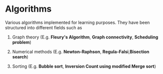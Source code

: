 # Algorithms
Various algorithms implemented for learning purposes. They have been structured into different fields such as

1. Graph theory (E.g. **Fleury's Algorithm**, **Graph connectivity**, **Scheduling problem**)

2. Numerical methods (E.g. **Newton-Raphson**, **Regula-Falsi**,**Bisection search**)

3. Sorting (E.g. **Bubble sort**, **Inversion Count using modified Merge sort**)




